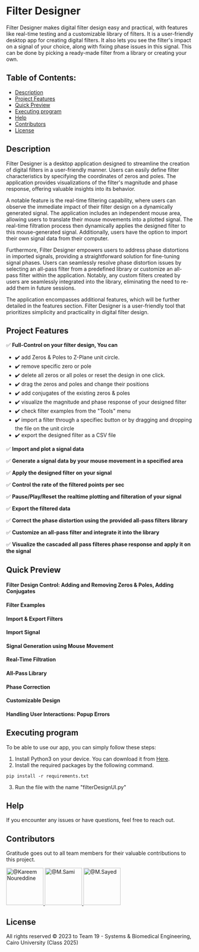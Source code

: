 # Filter Designer

Filter Designer makes digital filter design easy and practical, with features like real-time testing and a customizable library of filters. It is a user-friendly desktop app for creating digital filters. It also lets you see the filter's impact on a signal of your choice, along with fixing phase issues in this signal. This can be done by picking a ready-made filter from a library or creating your own.

## Table of Contents:
- [Description](#description)
- [Project Features](#project-features)
- [Quick Preview](#quick-preview)
- [Executing program](#executing-program)
- [Help](#help)
- [Contributors](#contributors)
- [License](#license)

## Description

Filter Designer is a desktop application designed to streamline the creation of digital filters in a user-friendly manner. Users can easily define filter characteristics by specifying the coordinates of zeros and poles. The application provides visualizations of the filter's magnitude and phase response, offering valuable insights into its behavior.

A notable feature is the real-time filtering capability, where users can observe the immediate impact of their filter design on a dynamically generated signal. The application includes an independent mouse area, allowing users to translate their mouse movements into a plotted signal. The real-time filtration process then dynamically applies the designed filter to this mouse-generated signal. Additionally, users have the option to import their own signal data from their computer.

Furthermore, Filter Designer empowers users to address phase distortions in imported signals, providing a straightforward solution for fine-tuning signal phases. Users can seamlessly resolve phase distortion issues by selecting an all-pass filter from a predefined library or customize an all-pass filter within the application. Notably, any custom filters created by users are seamlessly integrated into the library, eliminating the need to re-add them in future sessions.

The application encompasses additional features, which will be further detailed in the features section. Filter Designer is a user-friendly tool that prioritizes simplicity and practicality in digital filter design.

## Project Features
:white_check_mark: **Full-Control on your filter design, You can**
- :heavy_check_mark: add Zeros & Poles to Z-Plane unit circle.
- :heavy_check_mark: remove specific zero or pole
- :heavy_check_mark: delete all zeros or all poles or reset the design in one click.
- :heavy_check_mark: drag the zeros and poles and change their positions
- :heavy_check_mark: add conjugates of the existing zeros & poles
- :heavy_check_mark: visualize the magnitude and phase response of your designed filter
- :heavy_check_mark: check filter examples from the "Tools" menu
- :heavy_check_mark: import a filter through a specifiec button or by dragging and dropping the file on the unit circle
- :heavy_check_mark: export the designed filter as a CSV file

:white_check_mark: **Import and plot a signal data**

:white_check_mark: **Generate a signal data by your mouse movement in a specified area**

:white_check_mark: **Apply the designed filter on your signal**

:white_check_mark: **Control the rate of the filtered points per sec**

:white_check_mark: **Pause/Play/Reset the realtime plotting and filteration of your signal**

:white_check_mark: **Export the filtered data**

:white_check_mark: **Correct the phase distortion using the provided all-pass filters library**

:white_check_mark: **Customize an all-pass filter and integrate it into the library**

:white_check_mark: **Visualize the cascaded all pass filteres phase response and apply it on the signal**

## Quick Preview

#### Filter Design Control: Adding and Removing Zeros & Poles, Adding Conjugates
#### Filter Examples
#### Import & Export Filters
#### Import Signal
#### Signal Generation using Mouse Movement
#### Real-Time Filtration
#### All-Pass Library
#### Phase Correction
#### Customizable Design
#### Handling User Interactions: Popup Errors

## Executing program

To be able to use our app, you can simply follow these steps:
1. Install Python3 on your device. You can download it from <a href="https://www.python.org/downloads/">Here</a>.
2. Install the required packages by the following command.
```
pip install -r requirements.txt
```
3. Run the file with the name "filterDesignUI.py"

## Help

If you encounter any issues or have questions, feel free to reach out.

## Contributors

Gratitude goes out to all team members for their valuable contributions to this project.

<div align="left">
  <a href="https://github.com/cln-Kafka">
    <img src="https://avatars.githubusercontent.com/u/100665578?v=4" width="100px" alt="@Kareem Noureddine">
  </a>
  <a href="https://github.com/MuhammadSamiAhmad">
    <img src="https://avatars.githubusercontent.com/u/101589634?v=4" width="100px" alt="@M.Sami">
  </a>
  <a href="https://github.com/MohamedSayedDiab">
    <img src="https://avatars.githubusercontent.com/u/90231744?v=4" width="100px" alt="@M.Sayed">
  </a>
</div>

## License

All rights reserved © 2023 to Team 19 - Systems & Biomedical Engineering, Cairo University (Class 2025)

